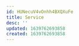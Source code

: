 ```yaml
---
id: HUNecuV4vOnhh4BXQXuFe
title: Service
desc: ''
updated: 1639762693858
created: 1639762693858
---
```


